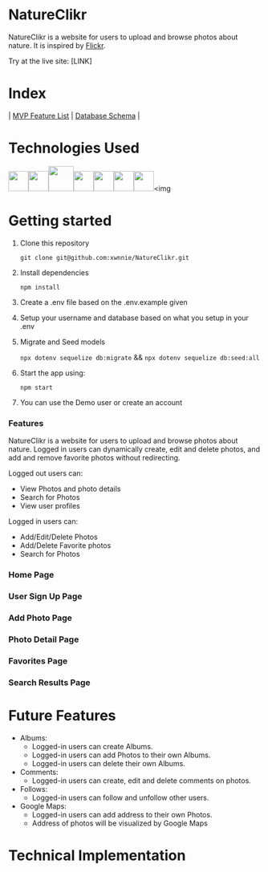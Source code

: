 # NatureClikr

NatureClikr is a website for users to upload and browse photos about nature. It is inspired by [Flickr](https://www.flickr.com/).

Try at the live site: [LINK]

# Index

|
[MVP Feature List](https://github.com/xwnnie/NatureClikr/wiki/Feature-List) |
[Database Schema](https://github.com/xwnnie/NatureClikr/wiki/Database-Schema) |

# Technologies Used

<img  src="https://cdn.jsdelivr.net/gh/devicons/devicon/icons/javascript/javascript-original.svg"  height=40/><img src="https://cdn.jsdelivr.net/gh/devicons/devicon/icons/nodejs/nodejs-plain-wordmark.svg" height=40/><img src="https://cdn.jsdelivr.net/gh/devicons/devicon/icons/express/express-original-wordmark.svg" height=50/><img  src="https://cdn.jsdelivr.net/gh/devicons/devicon/icons/postgresql/postgresql-original.svg"  height=40/><img  src="https://cdn.jsdelivr.net/gh/devicons/devicon/icons/sequelize/sequelize-original.svg"  height=40/><img  src="https://cdn.jsdelivr.net/gh/devicons/devicon/icons/css3/css3-original.svg"  height=40/><img  src="https://cdn.jsdelivr.net/gh/devicons/devicon/icons/html5/html5-original.svg"  height=40/><img 

# Getting started

1. Clone this repository

   `git clone git@github.com:xwnnie/NatureClikr.git`

2. Install dependencies

   `npm install`

3. Create a .env file based on the .env.example given

4. Setup your username and database based on what you setup in your .env

5. Migrate and Seed models

   `npx dotenv sequelize db:migrate` &&
   `npx dotenv sequelize db:seed:all`

6. Start the app using:

   `npm start`

7. You can use the Demo user or create an account



### Features

NatureClikr is a website for users to upload and browse photos about nature. Logged in users can dynamically create, edit and delete photos, and add and remove favorite photos without redirecting.

Logged out users can:

- View Photos and photo details
- Search for Photos
- View user profiles

Logged in users can:

- Add/Edit/Delete Photos
- Add/Delete Favorite photos
- Search for Photos

### Home Page



### User Sign Up Page



### Add Photo Page



### Photo Detail Page



### Favorites Page



### Search Results Page




# Future Features

- Albums:
  - Logged-in users can create Albums.
  - Logged-in users can add Photos to their own Albums.
  - Logged-in users can delete their own Albums.
- Comments:
  - Logged-in users can create, edit and delete comments on photos.
- Follows:
  - Logged-in users can follow and unfollow other users.
- Google Maps:
  - Logged-in users can add address to their own Photos.
  - Address of photos will be visualized by Google Maps

# Technical Implementation
